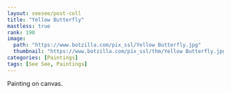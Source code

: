 ```yaml
---
layout: seesee/post-coll
title: "Yellow Butterfly"
mastless: true
rank: 190
image:
  path: "https://www.botzilla.com/pix_ssl/Yellow Butterfly.jpg"
  thumbnail: "https://www.botzilla.com/pix_ssl/thm/Yellow Butterfly.jpg"
categories: [Paintings]
tags: [See See, Paintings]
---
```


Painting on canvas.



